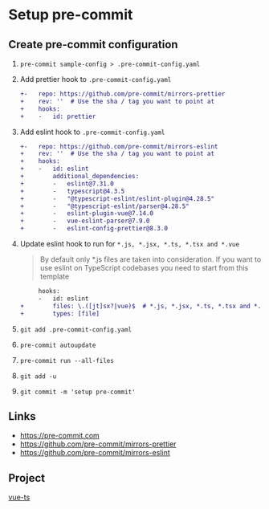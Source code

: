 # Setup pre-commit

## Create pre-commit configuration

1. `pre-commit sample-config > .pre-commit-config.yaml`
1. Add prettier hook to `.pre-commit-config.yaml`
    ```diff
    +-   repo: https://github.com/pre-commit/mirrors-prettier
    +    rev: ''  # Use the sha / tag you want to point at
    +    hooks:
    +    -   id: prettier
    ```
1. Add eslint hook to `.pre-commit-config.yaml`
    ```diff
    +-   repo: https://github.com/pre-commit/mirrors-eslint
    +    rev: ''  # Use the sha / tag you want to point at
    +    hooks:
    +    -   id: eslint
    +        additional_dependencies:
    +        -   eslint@7.31.0
    +        -   typescript@4.3.5
    +        -   "@typescript-eslint/eslint-plugin@4.28.5"
    +        -   "@typescript-eslint/parser@4.28.5"
    +        -   eslint-plugin-vue@7.14.0
    +        -   vue-eslint-parser@7.9.0
    +        -   eslint-config-prettier@8.3.0
    ```
1. Update eslint hook to run for `*.js, *.jsx, *.ts, *.tsx and *.vue`

    > By default only \*.js files are taken into consideration. If you want to use eslint on TypeScript codebases you need to start from this template

    ```diff
         hooks:
         -   id: eslint
    +        files: \.([jt]sx?|vue)$  # *.js, *.jsx, *.ts, *.tsx and *.vue
    +        types: [file]
    ```

1. `git add .pre-commit-config.yaml`
1. `pre-commit autoupdate`
1. `pre-commit run --all-files`
1. `git add -u`
1. `git commit -m 'setup pre-commit'`

## Links

-   https://pre-commit.com
-   https://github.com/pre-commit/mirrors-prettier
-   https://github.com/pre-commit/mirrors-eslint

## Project

[vue-ts](https://github.com/imomaliev/vue-ts)

